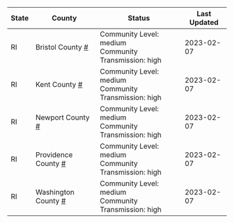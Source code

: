State | County | Status | Last Updated
--- | --- | --- | --- 
RI | Bristol County <a href="#bristol_county">#</a> | <a name="bristol_county"></a>Community Level: medium<br/>Community Transmission: high | 2023-02-07
RI | Kent County <a href="#kent_county">#</a> | <a name="kent_county"></a>Community Level: medium<br/>Community Transmission: high | 2023-02-07
RI | Newport County <a href="#newport_county">#</a> | <a name="newport_county"></a>Community Level: medium<br/>Community Transmission: high | 2023-02-07
RI | Providence County <a href="#providence_county">#</a> | <a name="providence_county"></a>Community Level: medium<br/>Community Transmission: high | 2023-02-07
RI | Washington County <a href="#washington_county">#</a> | <a name="washington_county"></a>Community Level: medium<br/>Community Transmission: high | 2023-02-07
